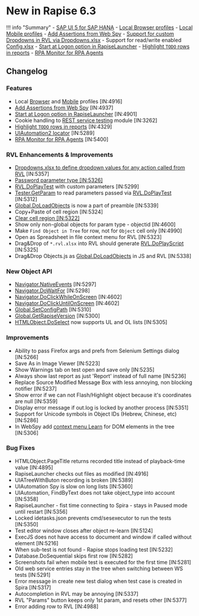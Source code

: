 # New in Rapise 6.3

!!! info "Summary"
    - [SAP UI 5 for SAP HANA](https://www.inflectra.com/Company/Article/sap-hana-support-coming-soon-to-rapise-957.aspx)
    - [Local Browser profiles](/Guide/browser_settings/#local-browser-profiles)
    - [Local Mobile profiles](/Guide/mobile_settings_dialog/#local-mobile-profiles)
    - [Add Assertions from Web Spy](/Guide/web_spy/#test-results)
    - [Support for custom Dropdowns in RVL via Dropdowns.xlsx](/Guide/rvl_editor/#param-dropdowns)
    - Support for read/write enabled [Config.xlsx](/Libraries/Global/#SetConfigPath)
    - [Start at Logon option in RapiseLauncher](/Guide/spiratest_integration/#using-rapiselauncher)
    - [Highlight `TODO` rows in reports](/Guide/automated_reporting/#todo-rows)
    - [RPA Monitor for RPA Agents](/Manuals/Rpa/)

## Changelog

### Features

- Local [Browser]((/Guide/browser_settings/#local-browser-profiles)) and [Mobile](/Guide/mobile_settings_dialog/#local-mobile-profiles) profiles	[IN:4916]
- [Add Assertions from Web Spy](/Guide/web_spy/#test-results)	[IN:4937]
- [Start at Logon option in RapiseLauncher](/Guide/spiratest_integration/#using-rapiselauncher)	[IN:4901]
- Cookie handling to [REST service testing](/Guide/rest_web_service/) module	[IN:3262]
- [Highlight `TODO` rows in reports](/Guide/automated_reporting/#todo-rows)	[IN:4329]
- [UIAutomation2 locator](https://www.inflectra.com/Support/KnowledgeBase/KB507.aspx)	[IN:5289]
- [RPA Monitor for RPA Agents](/Manuals/Rpa/)	[IN:5400]

### RVL Enhancements & Improvements

- [Dropdowns.xlsx to define dropdown values for any action called from RVL](/Guide/rvl_editor/#param-dropdowns)	[IN:5357]
- [Password parameter type	[IN:5326]](/Guide/rvl_editor/#password-param-value)
- [RVL.DoPlayTest](/Libraries/RVL/#doplaytest) with custom parameters	[IN:5299]
- [Tester.GetParam](/Libraries/Tester/#GetParam) to read parameters passed via [RVL.DoPlayTest](/Libraries/RVL/#doplaytest)	[IN:5312]
- [Global.DoLoadObjects](/Libraries/Global/#DoLoadObjects) is now a part of preamble	[IN:5339]
- Copy+Paste of cell region	[IN:5324]
- [Clear cell region	[IN:5322]](/Guide/rvl_editor/#context-menu)
- Show only non-global objects for param type -  objectid	[IN:4600]
- Make `Find Object in Tree` for row, not for `Object` cell only	[IN:4990]
- Open as Spreadsheet in file context menu for RVL	[IN:5323]
- Drag&Drop of `*.rvl.xlsx` into RVL should generate [RVL.DoPlayScript](/Libraries/RVL/#doplayscript)	[IN:5325]
- Drag&Drop Objects.js as [Global.DoLoadObjects](/Libraries/Global/#DoLoadObjects) in JS and RVL	[IN:5338]

### New Object API

- [Navigator.NativeEvents](/Libraries/Navigator/#NativeEvents)	[IN:5297]
- [Navigator.DoWaitFor](/Libraries/Navigator/#DoWaitFor)	[IN:5298]
- [Navigator.DoClickWhileOnScreen](/Libraries/Navigator/#DoClickWhileOnScreen)	[IN:4602]
- [Navigator.DoClickUntilOnScreen](/Libraries/Navigator/#DoClickUntilOnScreen)	[IN:4602]
- [Global.SetConfigPath](/Libraries/Global/#SetConfigPath)	[IN:5310]
- [Global.GetRapiseVersion](/Libraries/Global/#GetRapiseVersion)	[IN:5300]
- [HTMLObject.DoSelect](/Libraries/HTMLObject/#DoSelect) now supports UL and OL lists	[IN:5305]

### Improvements

- Ability to pass Firefox args and prefs from Selenium Settings dialog	[IN:5266]
- Save As in Image Viewer	[IN:5223]
- Show Warnings tab on test open and save only	[IN:5235]
- Always show last report as just 'Report' instead of full name	[IN:5236]
- Replace Source Modified Message Box with less annoying, non blocking notifier	[IN:5237]
- Show error if we can not Flash/Highlight object because it's coordinates are null	[IN:5359]
- Display error message if out.log is locked by another process	[IN:5351]
- Support for Unicode symbols in Object IDs  (Hebrew, Chinese, etc)	[IN:5286]
- In WebSpy add [context menu Learn](/Guide/web_spy/#dom-tree) for DOM elements in the tree	[IN:5306]

### Bug Fixes

- HTMLObject.PageTitle returns recorded title instead of playback-time value	[IN:4895]
- RapiseLauncher checks out files as modified	[IN:4916]
- UIATreeWithButon recording is broken	[IN:5389]
- UIAutomation Spy is slow on long lists	[IN:5360]
- UIAutomation, FindByText does not take object_type into account	[IN:5358]
- RapiseLauncher - fist time connecting to Spira - stays in Paused mode until restart	[IN:5356]
- Locked idetasks.json prevents cmd/sesexecutor to run the tests	[IN:5350]
- Test editor window closes after object re-learn	[IN:5124]
- ExecJS does not have access to document and window if called without element	[IN:5216]
- When sub-test is not found - Rapise stops loading test	[IN:5232]
- Database.DoSequential skips first row	[IN:5282]
- Screenshots fail when mobile test is executed for the first time	[IN:5281]
- Old web service entries stay in the tree when switching between WS tests	[IN:5291]
- Error message in create new test dialog when test case is created in Spira	[IN:5317]
- Autocompletion in RVL may be annoying	[IN:5337]
- RVL "Params" button keeps only 1st param, and resets other	[IN:5377]
- Error adding row to RVL	[IN:4988]

